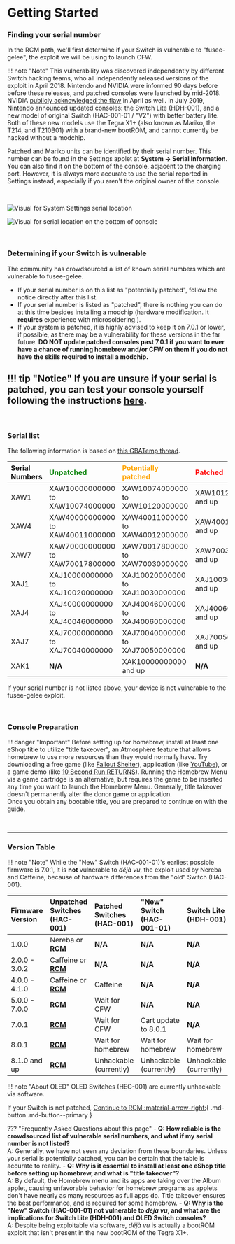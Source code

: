 # Getting Started

### **Finding your serial number**

In the RCM path, we'll first determine if your Switch is vulnerable to "fusee-gelee", the exploit we will be using to launch CFW.

!!! note "Note"
      This vulnerability was discovered independently by different Switch hacking teams, who all independently released versions of the exploit in April 2018. Nintendo and NVIDIA were informed 90 days before before these releases, and patched consoles were launched by mid-2018. NVIDIA [publicly acknowledged the flaw](https://nvidia.custhelp.com/app/answers/detail/a_id/4660/~/security-notice%3A-nvidia-tegra-rcm-vulnerability) in April as well. In July 2019, Nintendo announced updated consoles: the Switch Lite (HDH-001), and a new model of original Switch (HAC-001-01 / "V2") with better battery life. Both of these new models use the Tegra X1+ (also known as Mariko, the T214, and T210B01) with a brand-new bootROM, and cannot currently be hacked without a modchip.

Patched and Mariko units can be identified by their serial number. This number can be found in the Settings applet at **System -> Serial Information**. You can also find it on the bottom of the console, adjacent to the charging port. However, it is always more accurate to use the serial reported in Settings instead, especially if you aren't the original owner of the console.

&nbsp;

![Visual for System Settings serial location](../user_guide/img/getting_started_serial_location.jpg)

![Visual for serial location on the bottom of console](../user_guide/img/serial_switch.png)    

&nbsp;

### **Determining if your Switch is vulnerable**

The community has crowdsourced a list of known serial numbers which are vulnerable to fusee-gelee.

- If your serial number is on this list as "potentially patched", follow the notice directly after this list.
- If your serial number is listed as "patched", there is nothing you can do at this time besides installing a modchip (hardware modification. It __requires__ experience with microsoldering.).
- If your system is patched, it is highly advised to keep it on 7.0.1 or lower, if possible, as there may be a vulnerability for these versions in the far future. **DO NOT update patched consoles past 7.0.1 if you want to ever have a chance of running homebrew and/or CFW on them if you do not have the skills required to install a modchip.**

!!! tip "Notice"
    If you are unsure if your serial is patched, you can test your console yourself following the instructions [here](rcm/sending_payload.md).
-----
&nbsp;

### **Serial list**

The following information is based on [this GBATemp thread](https://gbatemp.net/threads/switch-informations-by-serial-number-read-the-first-post-before-asking-questions.481215/).

|  Serial Numbers  | <span style="color:green">Unpatched</span> | <span style="color:orange">Potentially patched</span> | <span style="color:red">Patched</span> |
| :----|:---------------------------------|:---------------------------------|:----------------------|
| XAW1 | XAW10000000000 to XAW10074000000 | XAW10074000000 to XAW10120000000 | XAW10120000000 and up |
| XAW4 | XAW40000000000 to XAW40011000000 | XAW40011000000 to XAW40012000000 | XAW40012000000 and up |
| XAW7 | XAW70000000000 to XAW70017800000 | XAW70017800000 to XAW70030000000 | XAW70030000000 and up |
| XAJ1 | XAJ10000000000 to XAJ10020000000 | XAJ10020000000 to XAJ10030000000 | XAJ10030000000 and up |
| XAJ4 | XAJ40000000000 to XAJ40046000000 | XAJ40046000000 to XAJ40060000000 | XAJ40060000000 and up |
| XAJ7 | XAJ70000000000 to XAJ70040000000 | XAJ70040000000 to XAJ70050000000 | XAJ70050000000 and up |
| XAK1 | **N/A** | XAK10000000000 and up | **N/A** |

If your serial number is not listed above, your device is not vulnerable to the fusee-gelee exploit.


&nbsp;


### **Console Preparation**

!!! danger "Important"
    Before setting up for homebrew, install at least one eShop title to utilize "title takeover", an Atmosphère feature that allows homebrew to use more resources than they would normally have. Try downloading a free game (like [Fallout Shelter](https://www.nintendo.com/games/detail/fallout-shelter-switch/)), application (like [YouTube](https://www.nintendo.com/games/detail/youtube-switch/)), or a game demo (like [10 Second Run RETURNS](https://www.nintendo.com/games/detail/10-second-run-returns-switch)). Running the Homebrew Menu via a game cartridge is an alternative, but requires the game to be inserted any time you want to launch the Homebrew Menu. Generally, title takeover doesn't permanently alter the donor game or application. <br> Once you obtain any bootable title, you are prepared to continue on with the guide.



&nbsp;

-----

### **Version Table**

!!! note "Note"
    While the "New" Switch (HAC-001-01)'s earliest possible firmware is 7.0.1, it is **not** vulnerable to *déjà vu*, the exploit used by Nereba and Caffeine, because of hardware differences from the "old" Switch (HAC-001).

| Firmware Version | Unpatched Switches (HAC-001) | Patched Switches (HAC-001) | "New" Switch (HAC-001-01)   | Switch Lite (HDH-001)  |
|:---------------|:--------------------------------|:---------------------------|:----------------------------|:-----------------------|
| 1.0.0          | Nereba or [**RCM**](rcm/index.md)     | **N/A**                    | **N/A**                     | **N/A**                |
| 2.0.0 - 3.0.2  | Caffeine or [**RCM**](rcm/index.md)   | **N/A**                    | **N/A**                     | **N/A**                |
| 4.0.0 - 4.1.0  | Caffeine or [**RCM**](rcm/index.md)   | Caffeine                   | **N/A**                     | **N/A**                |
| 5.0.0 - 7.0.0  | [**RCM**](rcm/index.md)               | Wait for CFW               | **N/A**                     | **N/A**                |
| 7.0.1          | [**RCM**](rcm/index.md)               | Wait for CFW               | Cart update to 8.0.1        | **N/A**                |
| 8.0.1          | [**RCM**](rcm/index.md)               | Wait for homebrew          | Wait for homebrew           | Wait for homebrew      |
| 8.1.0 and up | [**RCM**](rcm/index.md)               | Unhackable (currently)     | Unhackable (currently)      | Unhackable (currently) |

!!! note "About OLED"
    OLED Switches (HEG-001) are currently unhackable via software.

If your Switch is not patched, [Continue to RCM :material-arrow-right:](rcm/index.md){ .md-button .md-button--primary }

??? "Frequently Asked Questions about this page"
      - **Q: How reliable is the crowdsourced list of vulnerable serial numbers, and what if my serial number is not listed?** <br>
          A: Generally, we have not seen any deviation from these boundaries. Unless your serial is potentially patched, you can be certain that the table is accurate to reality.
      - **Q: Why is it essential to install at least one eShop title before setting up homebrew, and what is "title takeover"?** <br>
          A: By default, the Homebrew menu and its apps are taking over the Album applet, causing unfavorable behavior for homebrew programs as applets don't have nearly as many resources as full apps do. Title takeover ensures the best performance, and is required for some homebrew.
      - **Q: Why is the "New" Switch (HAC-001-01) not vulnerable to *déjà vu*, and what are the implications for Switch Lite (HDH-001) and OLED Switch consoles?** <br>
          A: Despite being exploitable via software, *déjà vu* is actually a bootROM exploit that isn't present in the new bootROM of the Tegra X1+.

